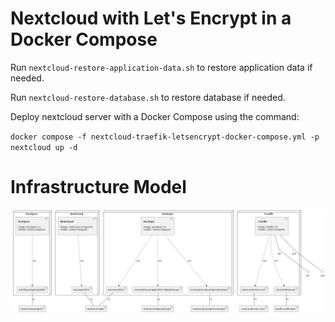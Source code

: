 # Nextcloud with Let's Encrypt in a Docker Compose


Run `nextcloud-restore-application-data.sh` to restore application data if needed.

Run `nextcloud-restore-database.sh` to restore database if needed.

Deploy nextcloud server with a Docker Compose using the command:

`docker compose -f nextcloud-traefik-letsencrypt-docker-compose.yml -p nextcloud up -d`

# Infrastructure Model
![Infrastructure model](img/infrastructure_model.png)

